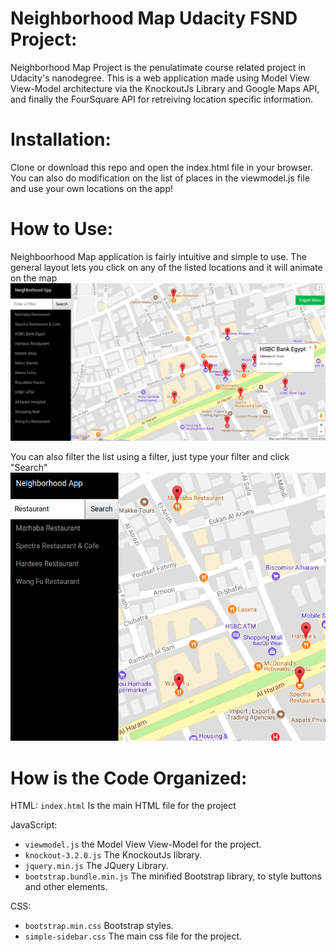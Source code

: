 # Neighborhood Map Udacity FSND Project:

Neighborhood Map Project is the penulatimate course related project in Udacity's nanodegree. This is a web application made using Model View View-Model architecture via the KnockoutJs Library and Google Maps API, and finally the FourSquare API for retreiving location specific information.

# Installation:

Clone or download this repo and open the index.html file in your browser. You can also do modification on the list of places in the viewmodel.js file and use your own locations on the app!

# How to Use:

Neighboorhood Map application is fairly intuitive and simple to use. The general layout lets you click on any of the listed locations and it will animate on the map
![alt text](https://github.com/AhmedElkashef02/Neighborhood-App/blob/master/assets/general_layout.png)


You can also filter the list using a filter, just type your filter and click "Search"
![alt text](https://github.com/AhmedElkashef02/Neighborhood-App/blob/master/assets/filter.png)


# How is the Code Organized:

HTML: `index.html` Is the main HTML file for the project

JavaScript: 
- `viewmodel.js` the Model View View-Model for the project.
- `knockout-3.2.0.js` The KnockoutJs library.
- `jquery.min.js` The JQuery Library.
- `bootstrap.bundle.min.js` The minified Bootstrap library, to style buttons and other elements.

CSS:
- `bootstrap.min.css` Bootstrap styles.
- `simple-sidebar.css` The main css file for the project.

